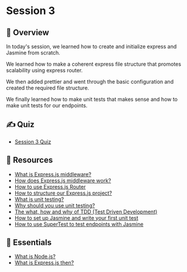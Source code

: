 # Session 3

## 📖 Overview

In today's session, we learned how to create and initialize express and Jasmine from scratch.

We learned how to make a coherent express file structure that promotes scalability using express router.

We then added prettier and went through the basic configuration and created the required file structure.

We finally learned how to make unit tests that makes sense and how to make unit tests for our endpoints.

## ✍️ Quiz

- [Session 3 Quiz](https://forms.gle/1dRZb136Wf2eb44r5)

## 🔗 Resources

- [What is Express.js middleware?](https://www.tutorialspoint.com/expressjs/expressjs_middleware.htm)
- [How does Express.js middleware work?](https://selvaganesh93.medium.com/how-node-js-middleware-works-d8e02a936113)
- [How to use Express.js Router](https://www.geeksforgeeks.org/express-js-express-router-function/)
- [How to structure our Express.js project?](https://dev.to/iamsrujal/nodejs-express-project-structure-for-rest-api-37oa)
- [What is unit testing?](https://smartbear.com/learn/automated-testing/what-is-unit-testing/)
- [Why should you use unit testing?](https://fortegrp.com/the-importance-of-unit-testing/)
- [The what, how and why of TDD (Test Driven Development)](https://www.guru99.com/test-driven-development.html)
- [How to set up Jasmine and write your first unit test](https://www.testim.io/blog/jasmine-js-a-from-scratch-tutorial-to-start-testing/)
- [How to use SuperTest to test endpoints with Jasmine](https://medium.com/@xpander001/using-supertest-with-jasmine-jest-5d526c362a4b)

## 🔗 Essentials

- [What is Node.js?](https://www.freecodecamp.org/news/what-exactly-is-node-js-ae36e97449f5/)
- [What is Express.js then?](https://www.besanttechnologies.com/what-is-expressjs)

